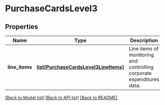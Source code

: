 # PurchaseCardsLevel3

## Properties
Name | Type | Description | Notes
------------ | ------------- | ------------- | -------------
**line_items** | [**list[PurchaseCardsLevel3LineItems]**](PurchaseCardsLevel3LineItems.md) | Line items of monitoring and controlling corporate expenditures data. | 

[[Back to Model list]](../README.md#documentation-for-models) [[Back to API list]](../README.md#documentation-for-api-endpoints) [[Back to README]](../README.md)


